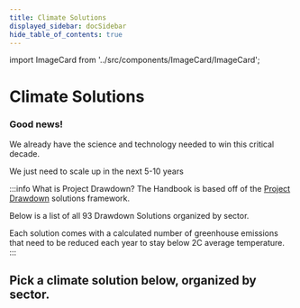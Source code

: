 ```yaml
---
title: Climate Solutions
displayed_sidebar: docSidebar
hide_table_of_contents: true
---
```

import ImageCard from '../src/components/ImageCard/ImageCard';

# Climate Solutions

### Good news!

We already have the science and technology needed to win this critical decade.

We just need to scale up in the next 5-10 years

:::info What is Project Drawdown?
The Handbook is based off of the [Project Drawdown](drawdown.org) solutions framework.

Below is a list of all 93 Drawdown Solutions organized by sector.

Each solution comes with a calculated number of greenhouse emissions that need to be reduced each year to stay below 2C average temperature.
:::


## **Pick a climate solution below, organized by sector.**

<div style={{ display: 'flex', flexWrap: 'wrap'}}>

  <ImageCard 
        title="Electricity"
        description="Electricity, once a significant greenhouse gas contributor, is now crucial to climate change solutions."
        imageUrl="img/electricity.png"
        linkUrl="/sector-electricity"
    />
    <ImageCard 
        title="Food, Agriculture, and Land Use"
        description="The Food, Agriculture, and Land Use sector is essential in the worldwide effort to combat climate change."
        imageUrl="img/food-agriculture-and-land-use.jpg"
        linkUrl="sector-food-agriculture-and-land-use"
    />
    <ImageCard 
        title="Industry"
        description="The industry sector can contribute to low-carbon innovation."
        imageUrl="/img/industry.jpg"
        linkUrl="sector-industry"
    />
    <ImageCard 
        title="Transportation"
        description="Transportation emits CO2 from fossil fuels in vehicles."
        imageUrl="/img/transportation.jpeg"
        linkUrl="sector-transportation"
    />
    <ImageCard 
        title="Buildings"
        description="Buildings account for nearly 40% of global energy consumption and around one-third of global greenhouse gas emissions."
        imageUrl="/img/buildings.jpg"
        linkUrl="sector-buildings"
    />
    <ImageCard 
        title="Land Sinks"
        description="Land sinks are a type of carbon sequestration that refers to the capture and storage of carbon dioxide in the soil."
        imageUrl="/img/land-sinks.jpg"
        linkUrl="sector-land-sinks"
    />
    <ImageCard 
        title="Coastal and Ocean Sinks"
        description="Coastal and ocean sinks can absorb and sequester large amounts of carbon dioxide."
        imageUrl="/img/coastal-and-ocean-sinks.png"
        linkUrl="sector-coastal-and-ocean-sinks"
    />
    <ImageCard 
        title="Engineered Sinks"
        description="Engineered sinks can help conserve resources and reduce the carbon footprint associated with water consumption."
        imageUrl="/img/biochar-production.jpg"
        linkUrl="sector-engineered-sinks"
    />
    <ImageCard 
        title="Health and Education"
        description="Health and education can contribute to building resilience, promoting sustainable practices, and fostering informed decision-making."
        imageUrl="/img/healthy-lifestyle.jpg"
        linkUrl="sector-health-and-education"
    />
    <ImageCard 
        title="Climate Adaptation"
        description="Climate adaptation is the process of adjusting and responding to the impacts of climate change."
        imageUrl="/img/adaptation.jpg"
        linkUrl="sector-climate-adaptation"
    />
    <ImageCard 
        title="Media and Journalism"
        description="Essential to drive systemic change, mobilize public support, and hold those in power accountable."
        imageUrl="/img/journalism.jpg"
        linkUrl="sector-media-and-journalism"
    />
    <ImageCard 
        title="Advocacy or Policy"
        description="Advocacy acts as a catalyst for change, mobilizing individuals, communities, and decision-makers to take meaningful action against climate change."
        imageUrl="/img/advocacy-and-policy.jpg"
        linkUrl="sector-advocacy-or-policy"
    />

</div>